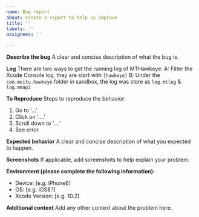 ```yaml
---
name: Bug report
about: Create a report to help us improve
title: ''
labels: ''
assignees: ''

---
```


**Describe the bug**
A clear and concise description of what the bug is.

**Log**
There are two ways to get the running log of MTHawkeye:
A: Filter the Xcode Console log, they are start with `[hawkeye]`
B: Under the `com.meitu.hawkeye` folder in sandbox, the log was store as `log.mtlog` & `log.mmap2`

**To Reproduce**
Steps to reproduce the behavior:

1. Go to '...'
2. Click on '....'
3. Scroll down to '....'
4. See error

**Expected behavior**
A clear and concise description of what you expected to happen.

**Screenshots**
If applicable, add screenshots to help explain your problem.

**Environment (please complete the following information):**

 - Device: [e.g. iPhone6]
 - OS: [e.g. iOS8.1]
 - Xcode Version: [e.g. 10.2]

**Additional context**
Add any other context about the problem here.
